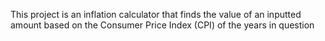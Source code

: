 This project is an inflation calculator that finds the value of an inputted amount based on the
Consumer Price Index (CPI) of the years in question